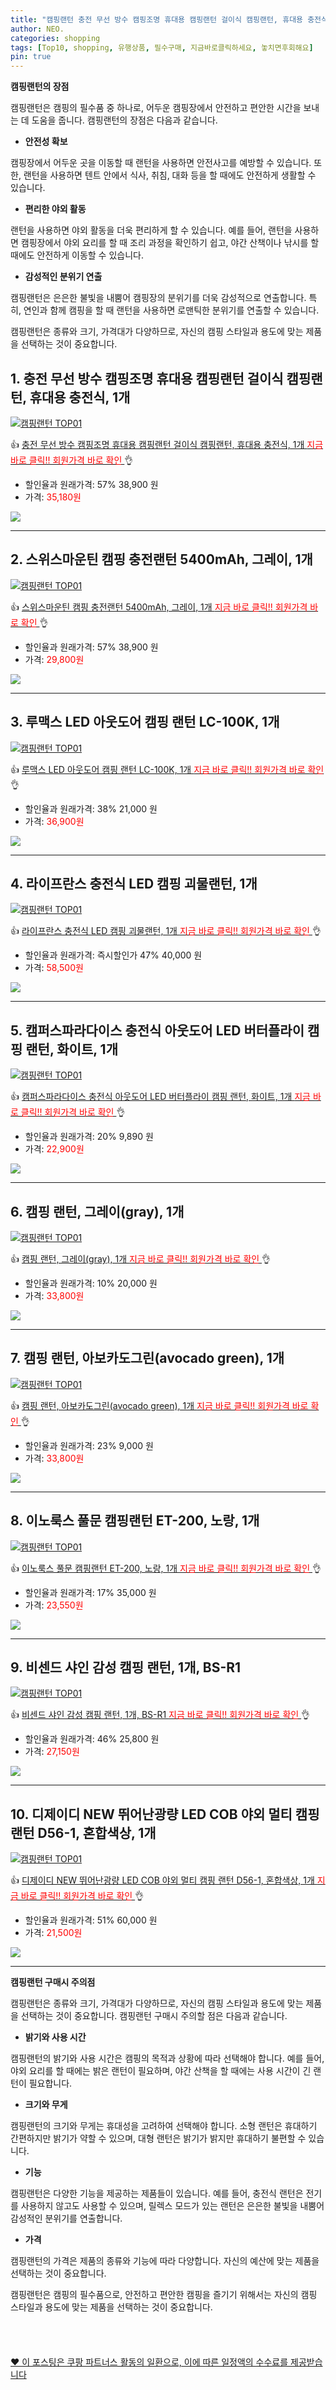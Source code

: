 ```yaml
---
title: "캠핑랜턴 충전 무선 방수 캠핑조명 휴대용 캠핑랜턴 걸이식 캠핑랜턴, 휴대용 충전식, 1개 필수 필요 추천 제품 비교 최저 가격 비교 장점 구매 후기 구매평"
author: NEO.
categories: shopping
tags: [Top10, shopping, 유행상품, 필수구매, 지금바로클릭하세요, 놓치면후회해요]
pin: true
---
```

**캠핑랜턴의 장점**

캠핑랜턴은 캠핑의 필수품 중 하나로, 어두운 캠핑장에서 안전하고 편안한 시간을 보내는 데 도움을 줍니다. 캠핑랜턴의 장점은 다음과 같습니다.

* **안전성 확보**

캠핑장에서 어두운 곳을 이동할 때 랜턴을 사용하면 안전사고를 예방할 수 있습니다. 또한, 랜턴을 사용하면 텐트 안에서 식사, 취침, 대화 등을 할 때에도 안전하게 생활할 수 있습니다.

* **편리한 야외 활동**

랜턴을 사용하면 야외 활동을 더욱 편리하게 할 수 있습니다. 예를 들어, 랜턴을 사용하면 캠핑장에서 야외 요리를 할 때 조리 과정을 확인하기 쉽고, 야간 산책이나 낚시를 할 때에도 안전하게 이동할 수 있습니다.

* **감성적인 분위기 연출**

캠핑랜턴은 은은한 불빛을 내뿜어 캠핑장의 분위기를 더욱 감성적으로 연출합니다. 특히, 연인과 함께 캠핑을 할 때 랜턴을 사용하면 로맨틱한 분위기를 연출할 수 있습니다.

캠핑랜턴은 종류와 크기, 가격대가 다양하므로, 자신의 캠핑 스타일과 용도에 맞는 제품을 선택하는 것이 중요합니다.

   

## 1. 충전 무선 방수 캠핑조명 휴대용 캠핑랜턴 걸이식 캠핑랜턴, 휴대용 충전식, 1개

[![캠핑랜턴 TOP01](https://thumbnail7.coupangcdn.com/thumbnails/remote/490x490ex/image/vendor_inventory/9252/c84a3af84591c01bdbffa0e7e4ab77e336527542367aa2bcfc89330b5072.jpg)](https://link.coupang.com/re/AFFSDP?lptag=AF3617701&subid=GithubCoopas&pageKey=7425042824&traceid=V0-153&itemId=19271646652&vendorItemId=87078009400)


👍 [충전 무선 방수 캠핑조명 휴대용 캠핑랜턴 걸이식 캠핑랜턴, 휴대용 충전식, 1개 <font color=red> 지금 바로 클릭!! 회원가격 바로 확인 </font> ](https://link.coupang.com/re/AFFSDP?lptag=AF3617701&subid=GithubCoopas&pageKey=7425042824&traceid=V0-153&itemId=19271646652&vendorItemId=87078009400) 👌 


- 할인율과 원래가격: 57%  38,900   원
- 가격: <span style='color:red'>35,180원</span>

[![](/discount_price.png)](https://link.coupang.com/re/AFFSDP?lptag=AF3617701&subid=GithubCoopas&pageKey=7425042824&traceid=V0-153&itemId=19271646652&vendorItemId=87078009400)

---


   

## 2. 스위스마운틴 캠핑 충전랜턴 5400mAh, 그레이, 1개

[![캠핑랜턴 TOP01](https://thumbnail9.coupangcdn.com/thumbnails/remote/490x490ex/image/retail/images/8937448360313644-45c74cc7-10f7-4393-a44d-7ef65517b28b.jpg)](https://link.coupang.com/re/AFFSDP?lptag=AF3617701&subid=GithubCoopas&pageKey=144935891&traceid=V0-153&itemId=420379271&vendorItemId=4033883928)


👍 [스위스마운틴 캠핑 충전랜턴 5400mAh, 그레이, 1개 <font color=red> 지금 바로 클릭!! 회원가격 바로 확인 </font> ](https://link.coupang.com/re/AFFSDP?lptag=AF3617701&subid=GithubCoopas&pageKey=144935891&traceid=V0-153&itemId=420379271&vendorItemId=4033883928) 👌 


- 할인율과 원래가격: 57%  38,900   원
- 가격: <span style='color:red'>29,800원</span>

[![](/discount_price.png)](https://link.coupang.com/re/AFFSDP?lptag=AF3617701&subid=GithubCoopas&pageKey=144935891&traceid=V0-153&itemId=420379271&vendorItemId=4033883928)

---


   

## 3. 루맥스 LED 아웃도어 캠핑 랜턴 LC-100K, 1개

[![캠핑랜턴 TOP01](https://thumbnail8.coupangcdn.com/thumbnails/remote/490x490ex/image/retail/images/231631379715616-b6f8364d-19c2-46ce-928b-82974fab2124.jpg)](https://link.coupang.com/re/AFFSDP?lptag=AF3617701&subid=GithubCoopas&pageKey=7425397055&traceid=V0-153&itemId=19273029266&vendorItemId=5627574708)


👍 [루맥스 LED 아웃도어 캠핑 랜턴 LC-100K, 1개 <font color=red> 지금 바로 클릭!! 회원가격 바로 확인 </font> ](https://link.coupang.com/re/AFFSDP?lptag=AF3617701&subid=GithubCoopas&pageKey=7425397055&traceid=V0-153&itemId=19273029266&vendorItemId=5627574708) 👌 


- 할인율과 원래가격: 38%  21,000   원
- 가격: <span style='color:red'>36,900원</span>

[![](/discount_price.png)](https://link.coupang.com/re/AFFSDP?lptag=AF3617701&subid=GithubCoopas&pageKey=7425397055&traceid=V0-153&itemId=19273029266&vendorItemId=5627574708)

---


   

## 4. 라이프란스 충전식 LED 캠핑 괴물랜턴, 1개

[![캠핑랜턴 TOP01](https://thumbnail7.coupangcdn.com/thumbnails/remote/490x490ex/image/retail/images/2022/05/20/11/4/b2d304d6-8c2d-4561-951a-2c3fbf8ffd9c.jpg)](https://link.coupang.com/re/AFFSDP?lptag=AF3617701&subid=GithubCoopas&pageKey=6437346335&traceid=V0-153&itemId=13919711429&vendorItemId=81753445435)


👍 [라이프란스 충전식 LED 캠핑 괴물랜턴, 1개 <font color=red> 지금 바로 클릭!! 회원가격 바로 확인 </font> ](https://link.coupang.com/re/AFFSDP?lptag=AF3617701&subid=GithubCoopas&pageKey=6437346335&traceid=V0-153&itemId=13919711429&vendorItemId=81753445435) 👌 


- 할인율과 원래가격: 즉시할인가 47%  40,000   원
- 가격: <span style='color:red'>58,500원</span>

[![](/discount_price.png)](https://link.coupang.com/re/AFFSDP?lptag=AF3617701&subid=GithubCoopas&pageKey=6437346335&traceid=V0-153&itemId=13919711429&vendorItemId=81753445435)

---


   

## 5. 캠퍼스파라다이스 충전식 아웃도어 LED 버터플라이 캠핑 랜턴, 화이트, 1개

[![캠핑랜턴 TOP01](https://thumbnail10.coupangcdn.com/thumbnails/remote/490x490ex/image/rs_quotation_api/nem3wgic/b8267f9c2e94480e97c8056a55962f22.jpg)](https://link.coupang.com/re/AFFSDP?lptag=AF3617701&subid=GithubCoopas&pageKey=7470252770&traceid=V0-153&itemId=19491183630&vendorItemId=86600918677)


👍 [캠퍼스파라다이스 충전식 아웃도어 LED 버터플라이 캠핑 랜턴, 화이트, 1개 <font color=red> 지금 바로 클릭!! 회원가격 바로 확인 </font> ](https://link.coupang.com/re/AFFSDP?lptag=AF3617701&subid=GithubCoopas&pageKey=7470252770&traceid=V0-153&itemId=19491183630&vendorItemId=86600918677) 👌 


- 할인율과 원래가격: 20%  9,890   원
- 가격: <span style='color:red'>22,900원</span>

[![](/discount_price.png)](https://link.coupang.com/re/AFFSDP?lptag=AF3617701&subid=GithubCoopas&pageKey=7470252770&traceid=V0-153&itemId=19491183630&vendorItemId=86600918677)

---


   

## 6. 캠핑 랜턴, 그레이(gray), 1개

[![캠핑랜턴 TOP01](https://thumbnail7.coupangcdn.com/thumbnails/remote/490x490ex/image/vendor_inventory/9dbd/2d0737dae00a138c13b5b2c861e22d8ccf8d693882b3c22842f5adb044a1.jpg)](https://link.coupang.com/re/AFFSDP?lptag=AF3617701&subid=GithubCoopas&pageKey=7214380834&traceid=V0-153&itemId=18266007750&vendorItemId=85615557065)


👍 [캠핑 랜턴, 그레이(gray), 1개 <font color=red> 지금 바로 클릭!! 회원가격 바로 확인 </font> ](https://link.coupang.com/re/AFFSDP?lptag=AF3617701&subid=GithubCoopas&pageKey=7214380834&traceid=V0-153&itemId=18266007750&vendorItemId=85615557065) 👌 


- 할인율과 원래가격: 10%  20,000   원
- 가격: <span style='color:red'>33,800원</span>

[![](/discount_price.png)](https://link.coupang.com/re/AFFSDP?lptag=AF3617701&subid=GithubCoopas&pageKey=7214380834&traceid=V0-153&itemId=18266007750&vendorItemId=85615557065)

---


   

## 7. 캠핑 랜턴, 아보카도그린(avocado green), 1개

[![캠핑랜턴 TOP01](https://thumbnail6.coupangcdn.com/thumbnails/remote/490x490ex/image/vendor_inventory/12ee/1643b4704d48c5802c441577c9256ecfff1f657c3481dfca214c7322574d.jpg)](https://link.coupang.com/re/AFFSDP?lptag=AF3617701&subid=GithubCoopas&pageKey=7214380834&traceid=V0-153&itemId=18266007752&vendorItemId=85615557046)


👍 [캠핑 랜턴, 아보카도그린(avocado green), 1개 <font color=red> 지금 바로 클릭!! 회원가격 바로 확인 </font> ](https://link.coupang.com/re/AFFSDP?lptag=AF3617701&subid=GithubCoopas&pageKey=7214380834&traceid=V0-153&itemId=18266007752&vendorItemId=85615557046) 👌 


- 할인율과 원래가격: 23%  9,000   원
- 가격: <span style='color:red'>33,800원</span>

[![](/discount_price.png)](https://link.coupang.com/re/AFFSDP?lptag=AF3617701&subid=GithubCoopas&pageKey=7214380834&traceid=V0-153&itemId=18266007752&vendorItemId=85615557046)

---


   

## 8. 이노룩스 풀문 캠핑랜턴 ET-200, 노랑, 1개

[![캠핑랜턴 TOP01](https://thumbnail8.coupangcdn.com/thumbnails/remote/490x490ex/image/retail/images/2023/03/14/18/6/f2c12ad4-518a-4dc3-865d-13900e054ebe.jpg)](https://link.coupang.com/re/AFFSDP?lptag=AF3617701&subid=GithubCoopas&pageKey=7197039407&traceid=V0-153&itemId=18183018467&vendorItemId=85331981372)


👍 [이노룩스 풀문 캠핑랜턴 ET-200, 노랑, 1개 <font color=red> 지금 바로 클릭!! 회원가격 바로 확인 </font> ](https://link.coupang.com/re/AFFSDP?lptag=AF3617701&subid=GithubCoopas&pageKey=7197039407&traceid=V0-153&itemId=18183018467&vendorItemId=85331981372) 👌 


- 할인율과 원래가격: 17%  35,000   원
- 가격: <span style='color:red'>23,550원</span>

[![](/discount_price.png)](https://link.coupang.com/re/AFFSDP?lptag=AF3617701&subid=GithubCoopas&pageKey=7197039407&traceid=V0-153&itemId=18183018467&vendorItemId=85331981372)

---


   

## 9. 비센드 샤인 감성 캠핑 랜턴, 1개, BS-R1

[![캠핑랜턴 TOP01](https://thumbnail9.coupangcdn.com/thumbnails/remote/490x490ex/image/rs_quotation_api/knoaumv6/b45ba43affc449eabd1ca1962a14ad4b.jpg)](https://link.coupang.com/re/AFFSDP?lptag=AF3617701&subid=GithubCoopas&pageKey=6899792446&traceid=V0-153&itemId=16591002911&vendorItemId=83776127403)


👍 [비센드 샤인 감성 캠핑 랜턴, 1개, BS-R1 <font color=red> 지금 바로 클릭!! 회원가격 바로 확인 </font> ](https://link.coupang.com/re/AFFSDP?lptag=AF3617701&subid=GithubCoopas&pageKey=6899792446&traceid=V0-153&itemId=16591002911&vendorItemId=83776127403) 👌 


- 할인율과 원래가격: 46%  25,800   원
- 가격: <span style='color:red'>27,150원</span>

[![](/discount_price.png)](https://link.coupang.com/re/AFFSDP?lptag=AF3617701&subid=GithubCoopas&pageKey=6899792446&traceid=V0-153&itemId=16591002911&vendorItemId=83776127403)

---


   

## 10. 디제이디 NEW 뛰어난광량 LED COB 야외 멀티 캠핑 랜턴 D56-1, 혼합색상, 1개

[![캠핑랜턴 TOP01](https://thumbnail8.coupangcdn.com/thumbnails/remote/490x490ex/image/retail/images/2023/11/16/10/7/f0fd2603-056f-4126-a7bc-94cbc8faee0c.jpg)](https://link.coupang.com/re/AFFSDP?lptag=AF3617701&subid=GithubCoopas&pageKey=7720724311&traceid=V0-153&itemId=20720309053&vendorItemId=87791156372)


👍 [디제이디 NEW 뛰어난광량 LED COB 야외 멀티 캠핑 랜턴 D56-1, 혼합색상, 1개 <font color=red> 지금 바로 클릭!! 회원가격 바로 확인 </font> ](https://link.coupang.com/re/AFFSDP?lptag=AF3617701&subid=GithubCoopas&pageKey=7720724311&traceid=V0-153&itemId=20720309053&vendorItemId=87791156372) 👌 


- 할인율과 원래가격: 51%  60,000   원
- 가격: <span style='color:red'>21,500원</span>

[![](/discount_price.png)](https://link.coupang.com/re/AFFSDP?lptag=AF3617701&subid=GithubCoopas&pageKey=7720724311&traceid=V0-153&itemId=20720309053&vendorItemId=87791156372)

---
**캠핑랜턴 구매시 주의점**

캠핑랜턴은 종류와 크기, 가격대가 다양하므로, 자신의 캠핑 스타일과 용도에 맞는 제품을 선택하는 것이 중요합니다. 캠핑랜턴 구매시 주의할 점은 다음과 같습니다.

* **밝기와 사용 시간**

캠핑랜턴의 밝기와 사용 시간은 캠핑의 목적과 상황에 따라 선택해야 합니다. 예를 들어, 야외 요리를 할 때에는 밝은 랜턴이 필요하며, 야간 산책을 할 때에는 사용 시간이 긴 랜턴이 필요합니다.

* **크기와 무게**

캠핑랜턴의 크기와 무게는 휴대성을 고려하여 선택해야 합니다. 소형 랜턴은 휴대하기 간편하지만 밝기가 약할 수 있으며, 대형 랜턴은 밝기가 밝지만 휴대하기 불편할 수 있습니다.

* **기능**

캠핑랜턴은 다양한 기능을 제공하는 제품들이 있습니다. 예를 들어, 충전식 랜턴은 전기를 사용하지 않고도 사용할 수 있으며, 릴렉스 모드가 있는 랜턴은 은은한 불빛을 내뿜어 감성적인 분위기를 연출합니다.

* **가격**

캠핑랜턴의 가격은 제품의 종류와 기능에 따라 다양합니다. 자신의 예산에 맞는 제품을 선택하는 것이 중요합니다.

캠핑랜턴은 캠핑의 필수품으로, 안전하고 편안한 캠핑을 즐기기 위해서는 자신의 캠핑 스타일과 용도에 맞는 제품을 선택하는 것이 중요합니다.<br><br><br><br><br> [ ❤  이 포스팅은 쿠팡 파트너스 활동의 일환으로, 이에 따른 일정액의 수수료를 제공받습니다](https://link.coupang.com/a/bcEFyh)